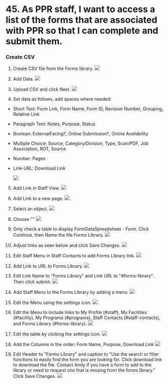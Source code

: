 # 45. As PPR staff, I want to access a list of the forms that are associated with PPR so that I can complete and submit them.

### Create CSV
1. Create CSV file from the Forms library.
   ![](images/45/01.PNG)

2. Add Data.
   ![](images/45/02.PNG)

3. Upload CSV and click Next.
   ![](images/45/03.PNG)

4. Set data as follows, add spaces where needed:
- Short Text: Form Link, Form Name, Form ID, Revision Number, Grouping, Relative Link
- Paragraph Text: Notes, Purpose, Status
- Boolean: ExternalFacing?, Online Submission?, Online Availability
- Multiple Choice: Source, Category/Division, Type, Scan/PDF, Job Association, ROT, Source
- Number: Pages
- Link-URL: Download Link

  ![](images/45/04.PNG)

5. Add Link in Staff View.
   ![](images/45/05.png)

6. Add Link to a new page.
   ![](images/45/06.png)

7. Select an object.
   ![](images/45/22.png)

8. Choose ""
   ![](images/45/23.png)

9. Only check a table to display FormDataSpreadsheet - Form. Click Continue, then Name the file Forms Library.
   ![](images/45/24.png)

10. Adjust links as seen below and click Save Changes.
   ![](images/45/08.png)

11. Edit Staff Menu in Staff Contacts to add Forms Library link.
   ![](images/45/10.png)

12. Add Link to URL to Forms Library.
   ![](images/45/11.png)

13. Edit Link Name to "Forms Library" and Link URL to "#forms-library". Then click submit.
   ![](images/45/12.png)

14. Add Staff Menu to the Forms Library by adding a menu. 
   ![](images/45/14.PNG)

15. Edit the Menu using the settings icon.
   ![](images/45/15.png)

16. Edit the Menu to include links to My Profile (#staff), My Facilities (#facility), My Programs (#programs), Staff Contacts (#staff-contacts), and Forms Library (#forms-library).
   ![](images/45/16.png)

17. Edit the table by clicking the settings icon.
   ![](images/45/21.png)

18. Add the Columns in the order: Form Name, Purpose, Download Link
   ![](images/45/25.png)

19. Edit Header to "Forms Library" and caption to "Use the search or filter functions to easily find the form you are looking for.  Click download link to download the file.  Contact Andy if you have a form to add to the library or need to request one that is missing from the forms library." Click Save Changes.
   ![](images/45/26.png)